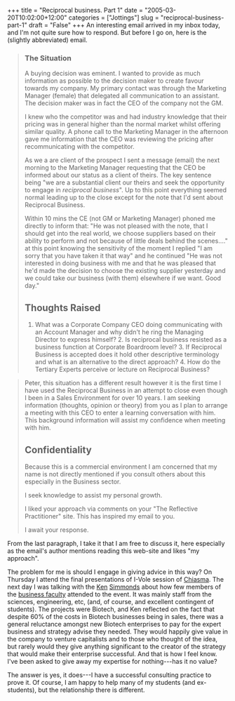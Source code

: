 +++
title = "Reciprocal business. Part 1"
date = "2005-03-20T10:02:00+12:00"
categories = ["Jottings"]
slug = "reciprocal-business-part-1"
draft = "False"
+++
An interesting email arrived in my inbox today, and I'm not quite sure
how to respond. But before I go on, here is the (slightly abbreviated)
email.

> ### The Situation
>
> A buying decision was eminent. I wanted to provide as much information as
> possible to the decision maker to create favour towards my company. My
> primary contact was through the Marketing Manager (female) that delegated all
> communication to an assistant. The decision maker was in fact the CEO of the
> company not the GM.
>
> I knew who the competitor was and had industry knowledge that their pricing
> was in general higher than the normal market whilst offering similar quality.
> A phone call to the Marketing Manager in the afternoon gave me information
> that the CEO was reviewing the pricing after recommunicating with the
> competitor.
>
> As we a are client of the prospect I sent a message (email) the next morning
> to the Marketing Manager requesting that the CEO be informed about our status
> as a client of theirs. The key sentence being "we are a substantial client
> our theirs and seek the opportunity to engage in _reciprocal business_". Up
> to this point everything seemed normal leading up to the close except for the
> note that I'd sent about Reciprocal Business.
>
> Within 10 mins the CE (not GM or Marketing Manager) phoned me directly to
> inform that: "He was not pleased with the note, that I should get into the
> real world, we choose suppliers based on their ability to perform and not
> because of little deals behind the scenes...." at this point knowing the
> sensitivity of the moment I replied "I am sorry that you have taken it that
> way" and he continued "He was not interested in doing business with me and
> that he was pleased that he'd made the decision to choose the existing
> supplier yesterday and we could take our business (with them) elsewhere if we
> want. Good day."
>
> ## Thoughts Raised
>
> 1. What was a Corporate Company CEO doing communicating with an Account
> Manager and why didn't he ring the Managing Director to express himself?  2.
> Is reciprocal business resisted as a business function at Corporate Boardroom
> level?  3. If Reciprocal Business is accepted does it hold other descriptive
> terminology and what is an alternative to the direct approach?  4. How do the
> Tertiary Experts perceive or lecture on Reciprocal Business?

> Peter, this situation has a different result however it is the
> first time I have used the Reciprocal Business in an attempt to
> close even though I been in a Sales Environment for over 10 years.  I
> am seeking information (thoughts, opinion or theory) from you as
> I plan to arrange a meeting with this CEO to enter a
> learning conversation with him. This background information
> will assist my confidence when meeting with him.
>
> ## Confidentiality
>
> Because this is a commercial environment I am concerned that my
> name is not directly mentioned if you consult others about this
> especially in the Business sector.
>
> I seek knowledge to assist my personal growth.
>
> I liked your approach via comments on your "The Reflective
> Practitioner" site. This has inspired my email to you.
>
> I await your response.

From the last paragraph, I take it that I am free to discuss it, here
especially as the email's author mentions reading this web-site and
likes "my approach".

The problem for me is should I engage in giving advice in this way?  On
Thursday I attend the final presentations of I-Vole session of
[Chiasma](https://www.chiasma.auckland.ac.nz/ivolve/ivolve.php). The next
day I was talking with the
[Ken](https://forum.london.edu/lbsbiogs.nsf/0/EE7B1E0A6B4951D880256A0600315242?OpenDocument%20)
[Simmonds](https://staff.business.auckland.ac.nz/ksimmonds) about how few
members of the [business
faculty](https://www.business.auckland.ac.nz/)
attended to the event. It was mainly staff from the sciences,
engineering, etc, (and, of course, and excellent contingent of
students). The projects were Biotech, and Ken reflected on the fact
that despite 60% of the costs in Biotech businesses being in sales,
there was a general reluctance amongst new Biotech enterprises to pay
for the expert business and strategy advise they needed. They would
happily give value in the company to venture capitalists and to
those who thought of the idea, but rarely would they give anything
significant to the creator of the strategy that would make their
enterprise successful. And that is how I feel know. I've been asked to
give away my expertise for nothing---has it no value?

The answer is yes, it does---I have a successful consulting practice
to prove it. Of course, I am happy to help many of my students (and
ex-students), but the relationship there is different.

